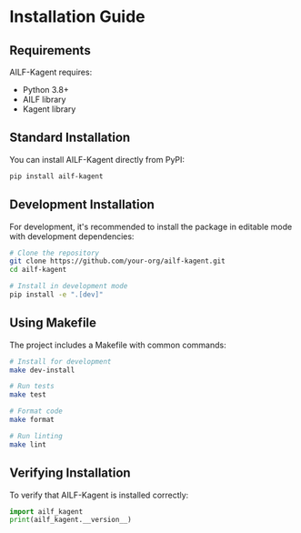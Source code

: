 # Installation Guide

## Requirements

AILF-Kagent requires:

- Python 3.8+
- AILF library
- Kagent library

## Standard Installation

You can install AILF-Kagent directly from PyPI:

```bash
pip install ailf-kagent
```

## Development Installation

For development, it's recommended to install the package in editable mode with development dependencies:

```bash
# Clone the repository
git clone https://github.com/your-org/ailf-kagent.git
cd ailf-kagent

# Install in development mode
pip install -e ".[dev]"
```

## Using Makefile

The project includes a Makefile with common commands:

```bash
# Install for development
make dev-install

# Run tests
make test

# Format code
make format

# Run linting
make lint
```

## Verifying Installation

To verify that AILF-Kagent is installed correctly:

```python
import ailf_kagent
print(ailf_kagent.__version__)
```
